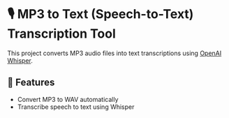 # 🎙️ MP3 to Text (Speech-to-Text) Transcription Tool

This project converts MP3 audio files into text transcriptions using [OpenAI Whisper](https://github.com/openai/whisper).

## 📌 Features

- Convert MP3 to WAV automatically
- Transcribe speech to text using Whisper